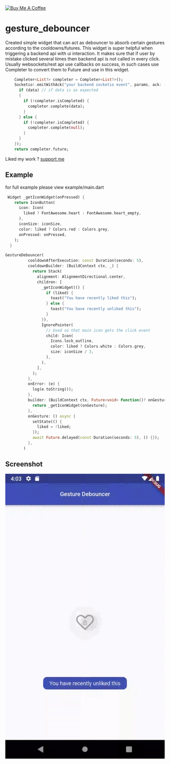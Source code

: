 <p >
<a href="https://www.buymeacoffee.com/abhayrawat" target="_blank"><img align="center" src="https://cdn.buymeacoffee.com/buttons/v2/default-yellow.png" alt="Buy Me A Coffee" height="30px" width= "108px"></a>
</p> 

# gesture_debouncer

Created simple widget that can act as debouncer to absorb certain gestures according to the cooldowns/futures.
This widget is super helpful when triggering a backend api with ui interaction. It makes sure that if user by mistake clicked several times then backend api is not called in every click.
Usually websockets/rest api use callbacks on success, in such cases use Completer to convert them to Future and use in this widget.
```dart
    Completer<List?> completer = Completer<List?>();
    Socketio!.emitWithAck("your backend socketio event", params, ack: (data) {
      if (data) // if data is as expected
      {
        if (!completer.isCompleted) {
          completer.complete(data);
        }
      } else {
        if (!completer.isCompleted) {
          completer.complete(null);
        }
      }
    });
    return completer.future;

```

Liked my work ? [support me](https://www.buymeacoffee.com/abhayrawat)

## Example
for full example please view example/main.dart
```dart
 Widget _getIconWidget(onPressed) {
    return IconButton(
      icon: Icon(
        liked ? FontAwesome.heart : FontAwesome.heart_empty,
      ),
      iconSize: iconSize,
      color: liked ? Colors.red : Colors.grey,
      onPressed: onPressed,
    );
  }
```
```dart
GestureDebouncer(
          cooldownAfterExecution: const Duration(seconds: 5),
          cooldownBuilder: (BuildContext ctx, _) {
            return Stack(
              alignment: AlignmentDirectional.center,
              children: [
                _getIconWidget(() {
                  if (liked) {
                    toast("You have recently liked this");
                  } else {
                    toast("You have recently unliked this");
                  }
                }),
                IgnorePointer(
                  // Used so that main icon gets the click event
                  child: Icon(
                    Icons.lock_outline,
                    color: liked ? Colors.white : Colors.grey,
                    size: iconSize / 3,
                  ),
                ),
              ],
            );
          },
          onError: (e) {
            log(e.toString());
          },
          builder: (BuildContext ctx, Future<void> Function()? onGesture) {
            return _getIconWidget(onGesture);
          },
          onGesture: () async {
            setState(() {
              liked = !liked;
            });
            await Future.delayed(const Duration(seconds: 5), () {});
          },
        )
```

## Screenshot
![](https://github.com/abhay-s-rawat/gesture_debouncer/blob/main/example/screenshots/gesture_debouncer.gif)
